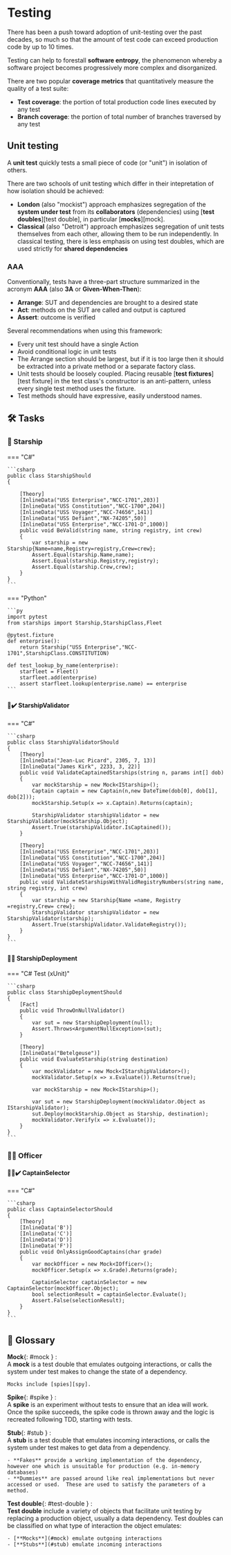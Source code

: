 # Testing

There has been a push toward adoption of unit-testing over the past decades, so much so that the amount of test code can exceed production code by up to 10 times.

Testing can help to forestall **software entropy**, the phenomenon whereby a software project becomes progressively more complex and disorganized.

There are two popular **coverage metrics** that quantitatively measure the quality of a test suite:

- **Test coverage**: the portion of total production code lines executed by any test
- **Branch coverage**: the portion of total number of branches traversed by any test

## Unit testing

A **unit test** quickly tests a small piece of code (or "unit") in isolation of others.

There are two schools of unit testing which differ in their intepretation of how isolation should be achieved:

- **London** (also "mockist") approach emphasizes segregation of the **system under test** from its **collaborators** (dependencies) using [**test doubles**][test double], in particular [**mocks**][mock].
- **Classical** (also "Detroit") approach emphasizes segregation of unit tests themselves from each other, allowing them to be run independently. In classical testing, there is less emphasis on using test doubles, which are used strictly for **shared dependencies**

### AAA

Conventionally, tests have a three-part structure summarized in the acronym **AAA** (also **3A** or **Given-When-Then**):

- **Arrange**: SUT and dependencies are brought to a desired state
- **Act**: methods on the SUT are called and output is captured
- **Assert**: outcome is verified

Several recommendations when using this framework:

- Every unit test should have a single Action
- Avoid conditional logic in unit tests
- The Arrange section should be largest, but if it is too large then it should be extracted into a private method or a separate factory class.
- Unit tests should be loosely coupled. Placing reusable [**test fixtures**][test fixture] in the test class's constructor is an anti-pattern, unless every single test method uses the fixture.
- Test methods should have expressive, easily understood names.


## 🛠&#xfe0f; Tasks
### 🚀 Starship

=== "C#"

    ```csharp
    public class StarshipShould
    {

        [Theory]
        [InlineData("USS Enterprise","NCC-1701",203)]
        [InlineData("USS Constitution","NCC-1700",204)]
        [InlineData("USS Voyager","NCC-74656",141)]
        [InlineData("USS Defiant","NX-74205",50)]
        [InlineData("USS Enterprise","NCC-1701-D",1000)]
        public void BeValid(string name, string registry, int crew)
        {
            var starship = new Starship{Name=name,Registry=registry,Crew=crew};
            Assert.Equal(starship.Name,name);
            Assert.Equal(starship.Registry,registry);
            Assert.Equal(starship.Crew,crew);
        }
    }
    ```

=== "Python"

    ```py
    import pytest
    from starships import Starship,StarshipClass,Fleet

    @pytest.fixture
    def enterprise():
        return Starship("USS Enterprise","NCC-1701",StarshipClass.CONSTITUTION)

    def test_lookup_by_name(enterprise):
        starfleet = Fleet()
        starfleet.add(enterprise)
        assert starfleet.lookup(enterprise.name) == enterprise
    ```


#### 🚀✔&#xfe0f; StarshipValidator

=== "C#"

    ```csharp
    public class StarshipValidatorShould
    {
        [Theory]
        [InlineData("Jean-Luc Picard", 2305, 7, 13)]
        [InlineData("James Kirk", 2233, 3, 22)]
        public void ValidateCaptainedStarships(string n, params int[] dob)
        {
            var mockStarship = new Mock<IStarship>();
            Captain captain = new Captain(n,new DateTime(dob[0], dob[1], dob[2]));
            mockStarship.Setup(x => x.Captain).Returns(captain);

            StarshipValidator starshipValidator = new StarshipValidator(mockStarship.Object);
            Assert.True(starshipValidator.IsCaptained());
        }

        [Theory]
        [InlineData("USS Enterprise","NCC-1701",203)]
        [InlineData("USS Constitution","NCC-1700",204)]
        [InlineData("USS Voyager","NCC-74656",141)]
        [InlineData("USS Defiant","NX-74205",50)]
        [InlineData("USS Enterprise","NCC-1701-D",1000)]
        public void ValidateStarshipsWithValidRegistryNumbers(string name, string registry, int crew)
        {
            var starship = new Starship{Name =name, Registry =registry,Crew= crew};
            StarshipValidator starshipValidator = new StarshipValidator(starship);
            Assert.True(starshipValidator.ValidateRegistry());
        }
    }
    ```

#### 🚀🏹 StarshipDeployment

=== "C# Test (xUnit)"

    ```csharp
    public class StarshipDeploymentShould
    {
        [Fact]
        public void ThrowOnNullValidator()
        {
            var sut = new StarshipDeployment(null);
            Assert.Throws<ArgumentNullException>(sut);
        }        
        
        [Theory]
        [InlineData("Betelgeuse")]
        public void EvaluateStarship(string destination)
        {
            var mockValidator = new Mock<IStarshipValidator>();
            mockValidator.Setup(x => x.Evaluate()).Returns(true);

            var mockStarship = new Mock<IStarship>();

            var sut = new StarshipDeployment(mockValidator.Object as IStarshipValidator);
            sut.Deploy(mockStarship.Object as Starship, destination);
            mockValidator.Verify(x => x.Evaluate());
        }
    }
    ```


### 👩‍🚀 Officer

#### 👩‍🚀✔&#xfe0f; CaptainSelector

=== "C#"

    ```csharp
    public class CaptainSelectorShould
    {
        [Theory]
        [InlineData('B')]
        [InlineData('C')]
        [InlineData('D')]
        [InlineData('F')]
        public void OnlyAssignGoodCaptains(char grade)
        {
            var mockOfficer = new Mock<IOfficer>();
            mockOfficer.Setup(x => x.Grade).Returns(grade);

            CaptainSelector captainSelector = new CaptainSelector(mockOfficer.Object);
            bool selectionResult = captainSelector.Evaluate();
            Assert.False(selectionResult);
        }
    }
    ```



## 📘 Glossary

**Mock**{: #mock }
:   
    A **mock** is a test double that emulates outgoing interactions, or calls the system under test makes to change the state of a dependency.

    Mocks include [spies][spy].

**Spike**{: #spike }
:   
    A **spike** is an experiment without tests to ensure that an idea will work. Once the spike succeeds, the spike code is thrown away and the logic is recreated following TDD, starting with tests.

**Stub**{: #stub }
:   
    A **stub** is a test double that emulates incoming interactions, or calls the system under test makes to get data from a dependency.

    - **Fakes** provide a working implementation of the dependency, however one which is unsuitable for production (e.g. in-memory databases)
    - **Dummies** are passed around like real implementations but never accessed or used.  These are used to satisfy the parameters of a method.

**Test double**{: #test-double }
:   
    **Test double** include a variety of objects that facilitate unit testing by replacing a production object, usually a data dependency.
    Test doubles can be classified  on what type of interaction the object emulates:

    - [**Mocks**](#mock) emulate outgoing interactions
    - [**Stubs**](#stub) emulate incoming interactions

